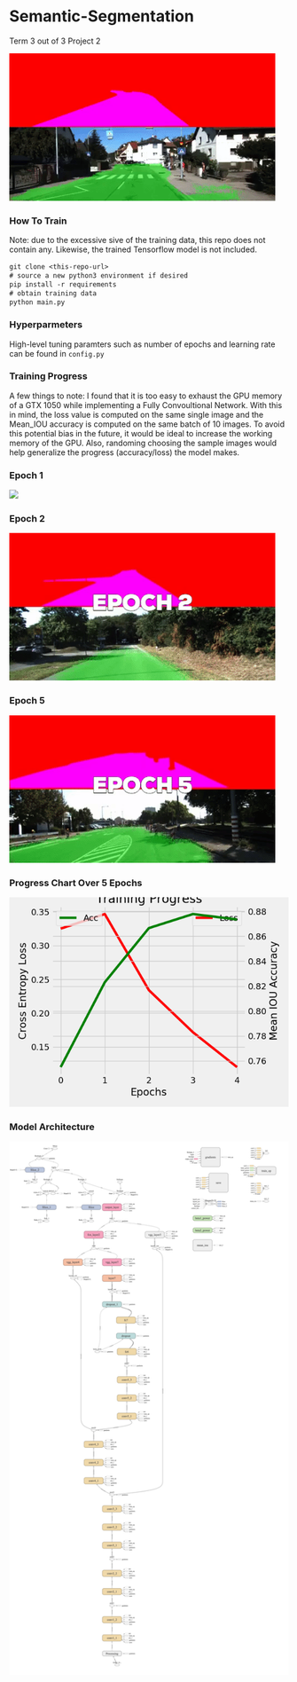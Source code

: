 # Semantic-Segmentation

Term 3 out of 3
Project 2

![road_gif](https://github.com/JLee21/Semantic-Segmentation/blob/master/img/road_social.gif)

### How To Train

Note: due to the excessive sive of the training data, this repo does not contain any.
Likewise, the trained Tensorflow model is not included.

```
git clone <this-repo-url>
# source a new python3 environment if desired
pip install -r requirements
# obtain training data
python main.py
```

### Hyperparmeters

High-level tuning paramters such as number of epochs and learning rate can be found in `config.py`

### Training Progress

A few things to note:
I found that it is too easy to exhaust the GPU memory of a GTX 1050 while implementing a Fully Convoultional Network.
With this in mind, the loss value is computed on the same single image and the Mean_IOU accuracy is computed on the same batch of 10 images. To avoid this potential bias in the future, it would be ideal to increase the working memory of the GPU. Also, randoming choosing the sample images would help generalize the progress (accuracy/loss) the model makes.

### Epoch 1

![](https://github.com/JLee21/Semantic-Segmentation/blob/master/img/epoch01.gif)

### Epoch 2

![](https://github.com/JLee21/Semantic-Segmentation/blob/master/img/epoch02.gif)

### Epoch 5

![](https://github.com/JLee21/Semantic-Segmentation/blob/master/img/epoch05.gif)

### Progress Chart Over 5 Epochs

![](https://github.com/JLee21/Semantic-Segmentation/blob/master/img/progress.png)

### Model Architecture

![](https://github.com/JLee21/Semantic-Segmentation/blob/master/img/u_net.png)
